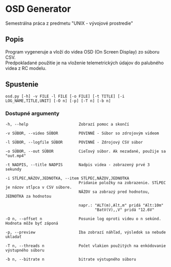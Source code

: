 # OSD Generator
Semestrálna práca z predmetu "UNIX - vývojové prostredie"<br/>

## Popis
Program vygeneruje a vloží do videa OSD (On Screen Display) zo súboru CSV.<br/>
Predpokladané použitie je na vloženie telemetrických údajov do palubného videa z RC modelu.<br/>

## Spustenie
```
osd.py [-h] -v FILE -l FILE [-o FILE] [-t TITLE] [-i LOG_NAME,TITLE,UNIT] [-O n] [-p] [-T n] [-b n]
```
### Dostupné argumenty
```
-h, --help                      Zobrazí pomoc a skončí

-v SÚBOR, --video SÚBOR         POVINNÉ - Súbor so zdrojovým videom

-l SÚBOR, --logfile SÚBOR       POVINNÉ - Zdrojový CSV súbor

-o SÚBOR, --out SÚBOR           Cieľový súbor. Ak nezadané, použije sa "out.mp4"

-t NADPIS, --title NADPIS       Nadpis videa - zobrazený prvé 3 sekundy

-i STĹPEC,NÁZOV,JEDNOTKA, --item STĹPEC,NÁZOV,JEDNOTKA
                                Pridanie položky na zobrazenie. STĹPEC je názov stĺpca v CSV súbore.
                                NÁZOV sa zobrazý pred hodnotou, JEDNOTKA za hodnotou

                                napr.: "ALT(m),Alt,m" pridá "Alt:10m"
                                       "BatV(V),,V" pridá "12.6V"

-O n, --offset n                Posunie log oproti videu o n sekúnd. Hodnota môže byť záponá

-p, --preview                   Iba zobrazí náhľad, výsledok sa nebude ukladať

-T n, --threads n               Počet vlakien použitých na enkódovanie výstupného súboru

-b n, --bitrate n               bitrate výstupného súboru
  ```
